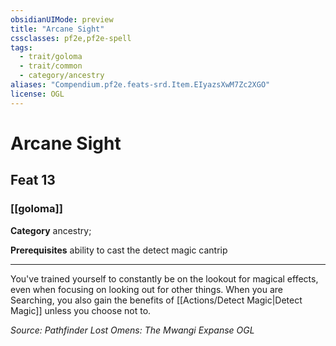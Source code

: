 ```yaml
---
obsidianUIMode: preview
title: "Arcane Sight"
cssclasses: pf2e,pf2e-spell
tags:
  - trait/goloma
  - trait/common
  - category/ancestry
aliases: "Compendium.pf2e.feats-srd.Item.EIyazsXwM7Zc2XGO"
license: OGL
---
```

# Arcane Sight
## Feat 13
### [[goloma]]

**Category** ancestry; 



**Prerequisites** ability to cast the detect magic cantrip
* * *
You've trained yourself to constantly be on the lookout for magical effects, even when focusing on looking out for other things. When you are Searching, you also gain the benefits of [[Actions/Detect Magic|Detect Magic]] unless you choose not to.

*Source: Pathfinder Lost Omens: The Mwangi Expanse*
*OGL*